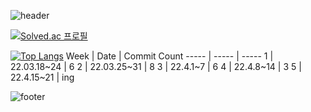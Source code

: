 ![header](https://capsule-render.vercel.app/api?type=waving&color=auto&height=200&section=header&text=&fontSize=50)

[![Solved.ac
프로필](http://mazassumnida.wtf/api/v2/generate_badge?boj=abby0616)](https://solved.ac/abby0616)

[![Top Langs](https://github-readme-stats.vercel.app/api/top-langs/?username=yujin37&layout=compact)](https://github.com/anuraghazra/github-readme-stats)
Week | Date | Commit Count
----- | ----- | -----
1 | 22.03.18~24 | 6
2 | 22.03.25~31 | 8
3 | 22.4.1~7    | 6
4 | 22.4.8~14   | 3
5 | 22.4.15~21  | ing

![footer](https://capsule-render.vercel.app/api?type=waving&color=auto&height=200&section=footer)
